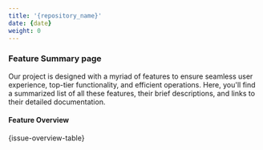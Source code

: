 ```yaml
---
title: '{repository_name}'
date: {date}
weight: 0
---
```


<h3>Feature Summary page</h3>

Our project is designed with a myriad of features to ensure seamless user experience, top-tier functionality, and efficient operations. Here, you'll find a summarized list of all these features, their brief descriptions, and links to their detailed documentation.

<h4>Feature Overview</h4>

<div class="cps-table sortable searchable filterableByColumns paginator">

{issue-overview-table}

</div>